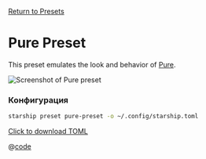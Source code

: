 [Return to Presets](./README.md#pure)

# Pure Preset

This preset emulates the look and behavior of [Pure](https://github.com/sindresorhus/pure).

![Screenshot of Pure preset](/presets/img/pure-preset.png)

### Конфигурация

```sh
starship preset pure-preset -o ~/.config/starship.toml
```

[Click to download TOML](/presets/toml/pure-preset.toml)

@[code](../../.vuepress/public/presets/toml/pure-preset.toml)
